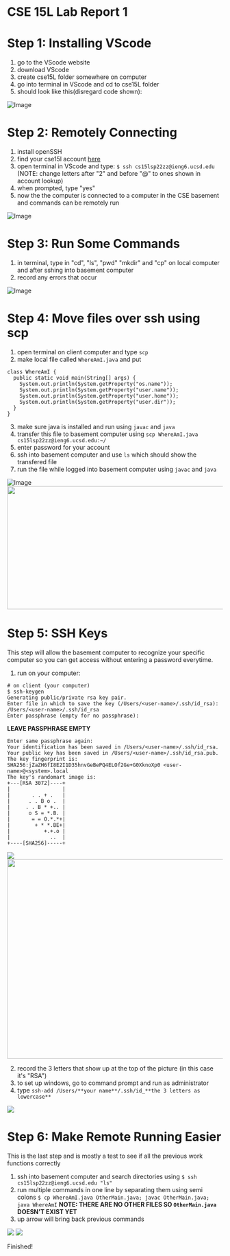 # CSE 15L Lab Report 1

# Step 1: Installing VScode
1. go to the VScode website
2. download VScode 
3. create cse15L folder somewhere on computer
4. go into terminal in VScode and cd to cse15L folder
5. should look like this(disregard code shown):

![Image](screen1.png)

# Step 2: Remotely Connecting
1. install openSSH
2. find your cse15l account [here](https://sdacs.ucsd.edu/~icc/index.php)
3. open terminal in VScode and type: ```$ ssh cs15lsp22zz@ieng6.ucsd.edu ``` (NOTE: change letters after "2" and before "@" to ones shown in account lookup)
4. when prompted, type "yes"
5. now the the computer is connected to a computer in the CSE basement and commands can be remotely run

![Image](screen2.png)

# Step 3: Run Some Commands
1. in terminal, type in "cd", "ls", "pwd" "mkdir" and "cp" on local computer and after sshing into basement computer
2. record any errors that occur

![Image](screen3.png)

# Step 4: Move files over ssh using scp
1. open terminal on client computer and type ```scp```
2. make local file called ```WhereAmI.java``` and put
```  
class WhereAmI {
  public static void main(String[] args) {
    System.out.println(System.getProperty("os.name"));
    System.out.println(System.getProperty("user.name"));
    System.out.println(System.getProperty("user.home"));
    System.out.println(System.getProperty("user.dir"));
  }
}

```
3. make sure java is installed and run using ```javac``` and ```java```
4. transfer this file to basement computer using ```scp WhereAmI.java cs15lsp22zz@ieng6.ucsd.edu:~/```
5. enter password for your account
6. ssh into basement computer and use ```ls``` which should show the transfered file
7. run the file while logged into basement computer using ```javac``` and ```java```

![Image](screen4.png)
<img src="screen4.2.png" width="601" height="287">

# Step 5: SSH Keys
This step will allow the basement computer to recognize your specific computer so you can get access without entering a password everytime.
1. run on your computer: 
```
# on client (your computer)
$ ssh-keygen
Generating public/private rsa key pair.
Enter file in which to save the key (/Users/<user-name>/.ssh/id_rsa): /Users/<user-name>/.ssh/id_rsa
Enter passphrase (empty for no passphrase): 
```
**LEAVE PASSPHRASE EMPTY**
```
Enter same passphrase again: 
Your identification has been saved in /Users/<user-name>/.ssh/id_rsa.
Your public key has been saved in /Users/<user-name>/.ssh/id_rsa.pub.
The key fingerprint is:
SHA256:jZaZH6fI8E2I1D35hnvGeBePQ4ELOf2Ge+G0XknoXp0 <user-name>@<system>.local
The key's randomart image is:
+---[RSA 3072]----+
|                 |
|       . . + .   |
|      . . B o .  |
|     . . B * +.. |
|      o S = *.B. |
|       = = O.*.*+|
|        + * *.BE+|
|           +.+.o |
|             ..  |
+----[SHA256]-----+
```
<img src="screen9.png"> <br/>
<img src="screen4.2.png" width="588" height="465">

2. record the 3 letters that show up at the top of the picture (in this case it's "RSA")
3. to set up windows, go to command prompt and run as administrator
4. type ```ssh-add /Users/**your name**/.ssh/id_**the 3 letters as lowercase**```
<img src="screen7.jpg">

# Step 6: Make Remote Running Easier
This is the last step and is mostly a test to see if all the previous work functions correctly
1. ssh into basement computer and search directories using ```$ ssh cs15lsp22zz@ieng6.ucsd.edu "ls"```
2. run multiple commands in one line by separating them using semi colons ```$ cp WhereAmI.java OtherMain.java; javac OtherMain.java; java WhereAmI```
**NOTE: THERE ARE NO OTHER FILES SO ```OtherMain.java``` DOESN'T EXIST YET**
3. up arrow will bring back previous commands
<img src="screen6.jpg">
<img src="scree6.2.jpg">

Finished!
